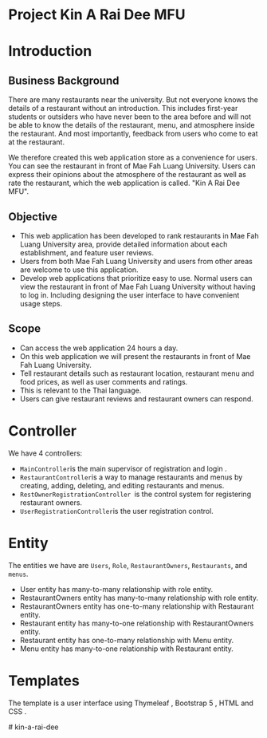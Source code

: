 Project Kin A Rai Dee MFU
=============


# Introduction

## Business Background
There are many restaurants near the university. But not everyone knows the details of a restaurant without an introduction. This includes first-year students or outsiders who have never been to the area before and will not be able to know the details of the restaurant, menu, and atmosphere inside the restaurant. And most importantly, feedback from users who come to eat at the restaurant.

We therefore created this web application store as a convenience for users. You can see the restaurant in front of Mae Fah Luang University. Users can express their opinions about the atmosphere of the restaurant as well as rate the restaurant, which the web application is called. "Kin A Rai Dee MFU".

##  Objective 
- This web application has been developed to rank restaurants in  Mae Fah Luang University area, provide detailed information about each establishment, and feature user reviews. 
- Users from both  Mae Fah Luang University and users from other areas are welcome to use this application.
- Develop web applications that prioritize easy to  use. Normal users can view the restaurant in front of Mae   Fah Luang University without having to log in. Including designing the user interface  to have convenient usage steps.

## Scope
- Can access the web application 24 hours a day.
- On this web application we will present the restaurants in front of Mae Fah Luang University.
- Tell restaurant details such as restaurant location, restaurant menu and food prices, as well as user comments and ratings.
- This is relevant to the Thai language.
- Users can give restaurant reviews and restaurant owners can respond.

# Controller 
We have 4 controllers:
- `MainController`is the main supervisor of registration and login .
- `RestaurantController`is a way to manage restaurants and menus by creating, adding, deleting, and editing restaurants and menus.
- `RestOwnerRegistrationController `is the control system for registering restaurant owners.
- `UserRegistrationController`is the user registration control.

# Entity
The entities we have are `Users`, `Role`, `RestaurantOwners`, `Restaurants`, and `menus`.
- User entity has many-to-many relationship with role entity.
- RestaurantOwners entity has many-to-many relationship with role entity.
- RestaurantOwners entity has one-to-many relationship with Restaurant entity.
- Restaurant entity has many-to-one relationship with RestaurantOwners entity.
- Restaurant entity has one-to-many relationship with Menu entity.
- Menu entity has many-to-one relationship with Restaurant entity.

# Templates
The template is a user interface using Thymeleaf , Bootstrap 5 , HTML and CSS .




#   k i n - a - r a i - d e e 
 
 
